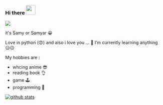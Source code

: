 ### Hi there <img src="https://raw.githubusercontent.com/MartinHeinz/MartinHeinz/master/wave.gif" width="30px">

<img src="https://media.giphy.com/media/HcmeBxVSg8YGA/giphy.gif">

it's Samy or Samyar 😀

Love in python (😍)
and also i love you ...
🌱 I’m currently learning anything 😑😐

My hobbies are :
* whcing anime 😎
* reading book 👌
* game 🕹
* programming 🐍


[![github stats](https://github-readme-stats.vercel.app/api?username=pokurt&show_icons=true&theme=radical)](https://github.com/samyarkd)





